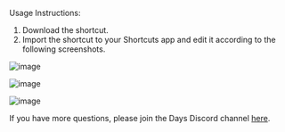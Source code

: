 Usage Instructions:

1. Download the shortcut.
2. Import the shortcut to your Shortcuts app and edit it according to the following screenshots.

![image](https://github.com/sethyuan/logseq-plugin-days/assets/3410293/bb6f90b7-91d1-4e64-863d-845c0a153eb6)

![image](https://github.com/sethyuan/logseq-plugin-days/assets/3410293/5e1e93f1-9b72-4bac-9164-669d584df420)

![image](https://github.com/sethyuan/logseq-plugin-days/assets/3410293/1c55230c-cbb0-4b87-9eeb-4baff2614297)

If you have more questions, please join the Days Discord channel [here](https://discord.gg/J4hjaaycmK).
